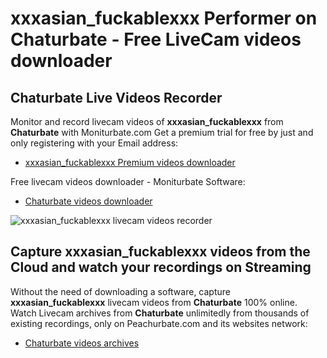 # xxxasian_fuckablexxx Performer on Chaturbate - Free LiveCam videos downloader

## Chaturbate Live Videos Recorder

Monitor and record livecam videos of **xxxasian_fuckablexxx** from **Chaturbate** with Moniturbate.com
Get a premium trial for free by just and only registering with your Email address:
* [xxxasian_fuckablexxx Premium videos downloader](https://moniturbate.com/request-demo-licence-key.html)

Free livecam videos downloader - Moniturbate Software:
* [Chaturbate videos downloader](https://moniturbate.com/moniturbate-download-software.html)

![xxxasian_fuckablexxx livecam videos recorder](https://peachurnet.com/templates/moniturbate-software.png)


## Capture xxxasian_fuckablexxx videos from the Cloud and watch your recordings on Streaming

Without the need of downloading a software, capture **xxxasian_fuckablexxx** livecam videos from **Chaturbate** 100% online.
Watch Livecam archives from **Chaturbate** unlimitedly from thousands of existing recordings, only on Peachurbate.com and its websites network:
* [Chaturbate videos archives](https://peachurnet.com/)